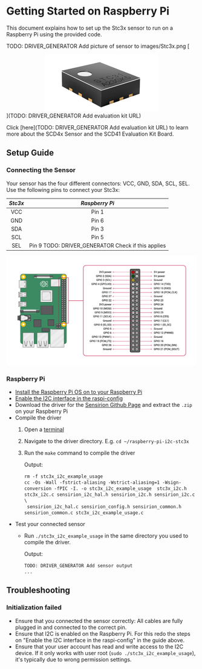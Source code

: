 Getting Started on Raspberry Pi
===============================

This document explains how to set up the Stc3x sensor to run on a Raspberry Pi
using the provided code.

TODO: DRIVER_GENERATOR Add picture of sensor to images/Stc3x.png
[<center><img src="images/Stc3x.png" width="300px"></center>](TODO: DRIVER_GENERATOR Add evaluation kit URL)

Click [here](TODO: DRIVER_GENERATOR Add evaluation kit URL) to learn more about the SCD4x Sensor and the SCD41 Evaluation Kit Board.


Setup Guide
-----------

### Connecting the Sensor

Your sensor has the four different connectors: VCC, GND, SDA, SCL, SEL. Use
the following pins to connect your Stc3x:

 *Stc3x*  |    *Raspberry Pi*
 :------: | :------------------:
   VCC    |        Pin 1
   GND    |        Pin 6
   SDA    |        Pin 3
   SCL    |        Pin 5
   SEL    |        Pin 9 TODO: DRIVER_GENERATOR Check if this applies

<center><img src="images/GPIO-Pinout-Diagram.png" width="900px"></center>

### Raspberry Pi

- [Install the Raspberry Pi OS on to your Raspberry Pi](https://projects.raspberrypi.org/en/projects/raspberry-pi-setting-up)
- [Enable the I2C interface in the raspi-config](https://www.raspberrypi.org/documentation/configuration/raspi-config.md)
- Download the driver for the [Sensirion Github Page](https://github.com/Sensirion/raspberry-pi-i2c-stc3x) and extract the `.zip` on your Raspberry Pi
- Compile the driver
    1. Open a [terminal](https://www.raspberrypi.org/documentation/usage/terminal/?)
    2. Navigate to the driver directory. E.g. `cd ~/raspberry-pi-i2c-stc3x`
    3. Run the `make` command to compile the driver

       Output:
       ```
       rm -f stc3x_i2c_example_usage
       cc -Os -Wall -fstrict-aliasing -Wstrict-aliasing=1 -Wsign-conversion -fPIC -I. -o stc3x_i2c_example_usage  stc3x_i2c.h stc3x_i2c.c sensirion_i2c_hal.h sensirion_i2c.h sensirion_i2c.c \
       	sensirion_i2c_hal.c sensirion_config.h sensirion_common.h sensirion_common.c stc3x_i2c_example_usage.c
       ```
- Test your connected sensor
    - Run `./stc3x_i2c_example_usage` in the same directory you used to
      compile the driver.

      Output:
      ```
      TODO: DRIVER_GENERATOR Add sensor output
      ...
      ```

Troubleshooting
---------------

### Initialization failed

-   Ensure that you connected the sensor correctly: All cables are fully
    plugged in and connected to the correct pin.
-   Ensure that I2C is enabled on the Raspberry Pi. For this redo the steps on
    "Enable the I2C interface in the raspi-config" in the guide above.
-   Ensure that your user account has read and write access to the I2C device.
    If it only works with user root (`sudo ./stc3x_i2c_example_usage`), it's
    typically due to wrong permission settings.
